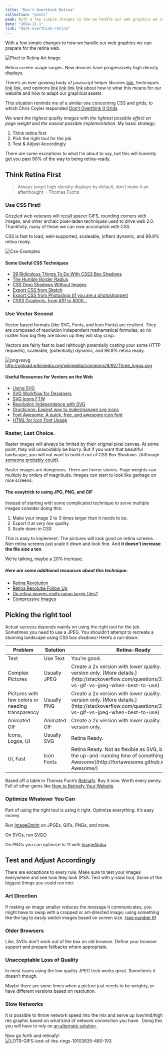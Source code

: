 ```yaml
---
title: "Don't Overthink Retina"
collection: "posts"
peak: With a few simple changes to how we handle our web graphics we can prepare for the retina…
date: "2014-11-1"
link: "dont-overthink-retina"
---
```


With a few simple changes to how we handle our web graphics we can prepare for the retina web.

![Pixel to Retina Art Image](../posts/2014-11-01-dont-overthink-retina/pixel-to-retina.jpg)

Retina screen usage surges. New devices have progressively high density displays.

There’s an ever growing body of javascript helper libraries [link](http://www.smashingmagazine.com/2014/05/12/picturefill-2-0-responsive-images-and-the-perfect-polyfill/ "picturefill-2-0: Responsive Images and the perfect polyfill"), techniques [link](http://www.smashingmagazine.com/2013/06/02/clown-car-technique-solving-for-adaptive-images-in-responsive-web-design/ "Clown Car Technique") [link](http://ericportis.com/posts/2014/srcset-sizes/ "Srcset Sizes"), and opinions [link](http://davidwalsh.name/responsive-images "Responsive Images") [link](http://www.slideshare.net/teleject/convergese-adaptiveimagesconverge-se "Convergese Adaptive Images") [link](http://alistapart.com/article/responsive-images-how-they-almost-worked-and-what-we-need "Responsive Images: How they almost worked and what we need") [link](http://css-tricks.com/which-responsive-images-solution-should-you-use/ "Which Responsive Image Solution You Should Use") about how to what this means for our website and how to adapt our graphical assets.

This situation reminds me of a similar one concerning CSS and grids, to which Chris Coyier responded [Don’t Overthink It Grids](http://css-tricks.com/dont-overthink-it-grids/ "Don't Overthink it Grids").

We want _the highest quality images_ with _the lightest possible effect on page weight_ and _the easiest possible implementation_. My basic strategy:

1.  Think retina first
2.  Pick the right tool for the job
3.  Test & Adjust Accordingly

There are some exceptions to what I’m about to say, but this will honestly get you past 90% of the way to being retina-ready.

## Think Retina First

> Always target high-density displays by default, don’t make it an afterthought —Thomas Fuchs

### Use CSS First!

Grizzled web veterans will recall spacer GIFS, rounding corners with images, and other archaic pixel-laden techniques used to drive web 2.0\. Thankfully, many of these we can now accomplish with CSS.

CSS is fast to load, well-supported, scaleable, (often) dynamic, and 99.9% retina ready.

![Css-Examples](../posts/2014-11-01-dont-overthink-retina/Css-Examples.jpg)

#### Some Useful CSS Techniques

*   [39 Ridiculous Things To Do With CSS3 Box Shadows](http://viget.com/inspire/39-ridiculous-things-to-do-with-css3-box-shadows)
*   [The Humble Border Radius](http://lea.verou.me/humble-border-radius/#intro)
*   [CSS Drop Shadows Without Images](http://nicolasgallagher.com/css-drop-shadows-without-images/demo/)
*   [Export CSS from Sketch](http://bohemiancoding.com/sketch/support/documentation/11-exporting/5-css.html)
*   [Export CSS from Photoshop (if you are a photoshopper)](http://blogs.adobe.com/jnack/2012/12/demo-new-css-export-from-photoshop-cs6.html)
*   [CSS3 Gradients, from #fff to #000…](http://lea.verou.me/css3-gradients/#intro)

### Use Vector Second

Vector based formats (like SVG, Fonts, and Icon Fonts) are resilient. They are composed of resolution independent mathematical formulas; so no matter how big they are blown up they will stay crisp.

Vectors are fairly fast to load (although potentially costing your some HTTP requests), scaleable, (potentially) dynamic, and 99.9% retina ready.

![pngvssvg](../posts/2014-11-01-dont-overthink-retina/pngvssvg.png)  
http://upload.wikimedia.org/wikipedia/commons/9/92/Three_logos.svg

#### Useful Resources for Vectors on the Web

*   [Using SVG](http://css-tricks.com/using-svg/)
*   [SVG Workflow for Designers](http://danielmall.com/articles/svg-workflow-for-designers/)
*   [SVG Icons FTW](http://tympanus.net/codrops/2013/11/27/svg-icons-ftw/)
*   [Resolution Independence with SVG](http://www.smashingmagazine.com/2012/01/16/resolution-independence-with-svg/)
*   [Grunticons: Easiest way to make/manage svg icons](http://www.filamentgroup.com/lab/grunticon.html)
*   [Font Awesome: A quick, free, and awesome icon font](http://fortawesome.github.io/Font-Awesome/)
*   [HTML for Icon Font Usage](http://css-tricks.com/html-for-icon-font-usage/)

### Raster, Last Choice.

Raster images will always be limited by their original pixel canvas. At some point, they will unavoidably be blurry. But if you want that beautiful landscape, you will not want to build it out of CSS Box Shadows. (Although [someone probably could](http://codepen.io/tag/box-shadow/)).

Raster images are dangerous. There are horror stories. Page weights can multiply by orders of magnitude. Images can start to look like garbage on nice screens.

#### The **easy**trick to using JPG, PNG, and GIF

Instead of starting with some complicated technique to serve multiple images consider doing this:

1.  Make your image 2 to 3 times larger than it needs to be.
2.  Export it at _very low_ quality.
3.  Scale down in CSS

This is easy to implement. The pictures will look good on retina screens. Non retina screens just scale it down and look fine. And **it doesn’t increase the file size a ton**.

We’re talking, maybe a 20% increase.

##### Here are some additional resources about this technique:

*   [Retina Revolution](http://www.netvlies.nl/blog/design-interactie/retina-revolution)
*   [Retina Revolutie Follow Up](http://www.netvlies.nl/blog/design-interactie/retina-revolutie-follow-up)
*   [Do retina images really mean larger files?](http://alidark.com/responsive-retina-image-mobile/)
*   [Compressive Images](http://www.filamentgroup.com/lab/compressive-images.html)

## Picking the right tool

Actual success depends mainly on using the right tool for the job. Sometimes you need to use a JPEG. You shouldn’t attempt to recreate a stunning landscape using CSS box shadows! Here’s a run-down:

<table>

<thead>

<tr>

<th>Problem</th>

<th>Solution</th>

<th>Retina-Ready</th>

</tr>

</thead>

<tbody>

<tr>

<td>Text</td>

<td>Use Text</td>

<td>You’re good.</td>

</tr>

<tr>

<td>Complex Pictures</td>

<td>Usually JPEG</td>

<td>Create a 2x version with lower quality.  
Use this version only.  
[More details.](http://stackoverflow.com/questions/2336522/png-vs-gif-vs-jpeg-when-best-to-use)</td>

</tr>

<tr>

<td>Pictures  
with few colors  
or needing transparency</td>

<td>Usually PNG</td>

<td>Create a 2x version with lower quality.  
Use this version only.  
[More details.](http://stackoverflow.com/questions/2336522/png-vs-gif-vs-jpeg-when-best-to-use)</td>

</tr>

<tr>

<td>Animated GIF</td>

<td>Animated GIF</td>

<td>Create a 2x version with lower quality.  
Use this version only.</td>

</tr>

<tr>

<td>Icons, Logos, UI</td>

<td>Usually SVG</td>

<td>Retina Ready.</td>

</tr>

<tr>

<td>UI, Fast</td>

<td>Icon Fonts</td>

<td>Retina Ready.  
Not as flexible as SVG,  
but can’t beat the up-and-running  
time of something like [Font Awesome](http://fortawesome.github.io/Font-Awesome/)</td>

</tr>

</tbody>

</table>

Based off a table in Thomas Fuch’s [Retinafy](http://retinafy.me/). Buy it now. Worth every penny. Full of other gems like [How to Retinafy Your Website](http://mir.aculo.us/2012/06/26/flowchart-how-to-retinafy-your-website/)

### Optimize Whatever You Can

Part of using the right tool is using it right. Optimize everything. It’s easy money.

Run [ImageOptim](https://imageoptim.com/) on JPGEs, GIFs, PNGs, and more.

On SVGs, run [SVGO](https://github.com/svg/svgo)

On PNGs you can optimize to 11 with [ImageAlpha](http://pngmini.com/).

## Test and Adjust Accordingly

There are exceptions to every rule. Make sure to test your images everywhere and see how they look (PSA: Test with y-slow too). Some of the biggest things you could run into:

### Art Direction

If making an image smaller reduces the message it communicates, you might have to swap with a cropped or art-directed image; using something like the <picture> tag to easily switch images based on screen size. [(see number 6)](http://blog.cloudfour.com/8-guidelines-and-1-rule-for-responsive-images/)

### Older Browsers

Like, SVGs don’t work out of the box on old browser. Define your browser support and prepare fallbacks where appropriate.

### Unacceptable Loss of Quality

In most cases using the low quality JPEG trick works great. Sometimes it doesn’t though.

Maybe there are some times when a picture just needs to be weighty, or have different versions based on resolution.

### Slow Networks

It is possible to throw network speed into the mix and serve up low/mid/high res graphic based on what kind of network connection you have.  Doing this you will have to rely on [an alternate solution](http://www.smashingmagazine.com/2013/07/08/choosing-a-responsive-image-solution/).

Now go forth and retinafy!  
![LOTR-GIFS-lord-of-the-rings-19103835-480-193](../posts/2014-11-01-dont-overthink-retina/LOTR-GIFS-lord-of-the-rings-19103835-480-193.gif)

</div>
